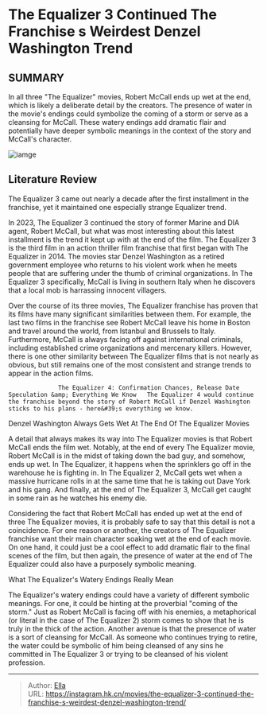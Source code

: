 # The Equalizer 3 Continued The Franchise s Weirdest Denzel Washington Trend


## SUMMARY 



  In all three &#34;The Equalizer&#34; movies, Robert McCall ends up wet at the end, which is likely a deliberate detail by the creators.   The presence of water in the movie&#39;s endings could symbolize the coming of a storm or serve as a cleansing for McCall.   These watery endings add dramatic flair and potentially have deeper symbolic meanings in the context of the story and McCall&#39;s character.  

![iamge](https://static1.srcdn.com/wordpress/wp-content/uploads/2024/01/denzel-washington-as-robert-mccall-from-equalizer-3.jpg)

## Literature Review

The Equalizer 3 came out nearly a decade after the first installment in the franchise, yet it maintained one especially strange Equalizer trend.




In 2023, The Equalizer 3 continued the story of former Marine and DIA agent, Robert McCall, but what was most interesting about this latest installment is the trend it kept up with at the end of the film. The Equalizer 3 is the third film in an action thriller film franchise that first began with The Equalizer in 2014. The movies star Denzel Washington as a retired government employee who returns to his violent work when he meets people that are suffering under the thumb of criminal organizations. In The Equalizer 3 specifically, McCall is living in southern Italy when he discovers that a local mob is harrassing innocent villagers.




Over the course of its three movies, The Equalizer franchise has proven that its films have many significant similarities between them. For example, the last two films in the franchise see Robert McCall leave his home in Boston and travel around the world, from Istanbul and Brussels to Italy. Furthermore, McCall is always facing off against international criminals, including established crime organizations and mercenary killers. However, there is one other similarity between The Equalizer films that is not nearly as obvious, but still remains one of the most consistent and strange trends to appear in the action films. 

                  The Equalizer 4: Confirmation Chances, Release Date Speculation &amp; Everything We Know   The Equalizer 4 would continue the franchise beyond the story of Robert McCall if Denzel Washington sticks to his plans - here&#39;s everything we know.   


 Denzel Washington Always Gets Wet At The End Of The Equalizer Movies 
          




A detail that always makes its way into The Equalizer movies is that Robert McCall ends the film wet. Notably, at the end of every The Equalizer movie, Robert McCall is in the midst of taking down the bad guy, and somehow, ends up wet. In The Equalizer, it happens when the sprinklers go off in the warehouse he is fighting in. In The Equalizer 2, McCall gets wet when a massive hurricane rolls in at the same time that he is taking out Dave York and his gang. And finally, at the end of The Equalizer 3, McCall get caught in some rain as he watches his enemy die.

Considering the fact that Robert McCall has ended up wet at the end of three The Equalizer movies, it is probably safe to say that this detail is not a coincidence. For one reason or another, the creators of The Equalizer franchise want their main character soaking wet at the end of each movie. On one hand, it could just be a cool effect to add dramatic flair to the final scenes of the film, but then again, the presence of water at the end of The Equalizer could also have a purposely symbolic meaning.






 What The Equalizer&#39;s Watery Endings Really Mean 
          

The Equalizer&#39;s watery endings could have a variety of different symbolic meanings. For one, it could be hinting at the proverbial &#34;coming of the storm.&#34; Just as Robert McCall is facing off with his enemies, a metaphorical (or literal in the case of The Equalizer 2) storm comes to show that he is truly in the thick of the action. Another avenue is that the presence of water is a sort of cleansing for McCall. As someone who continues trying to retire, the water could be symbolic of him being cleansed of any sins he committed in The Equalizer 3 or trying to be cleansed of his violent profession.



---

> Author: [Ella](https://instagram.hk.cn/)  
> URL: https://instagram.hk.cn/movies/the-equalizer-3-continued-the-franchise-s-weirdest-denzel-washington-trend/  

